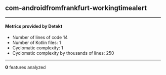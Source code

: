 ## com-androidfromfrankfurt-workingtimealert
----
#### Metrics provided by Detekt
* Number of lines of code 14
* Number of Kotlin files: 1
* Cyclomatic complexity: 1
* Cyclomatic complexity by thousands of lines: 250 

----
**0** features analyzed



